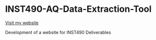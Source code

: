 # INST490-AQ-Data-Extraction-Tool

[Visit my website](./Website/index.html)

Development of a website for INST490 Deliverables

